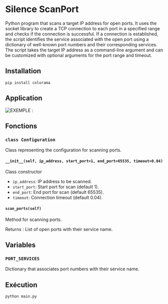 # Silence ScanPort

Python program that scans a target IP address for open ports. It uses the socket library to create a TCP connection to each port in a specified range and checks if the connection is successful. If a connection is established, the script identifies the service associated with the open port using a dictionary of well-known port numbers and their corresponding services. The script takes the target IP address as a command-line argument and can be customized with optional arguments for the port range and timeout.

## Installation
```
pip install colorama
````


## Application
![EXEMPLE : ](img/img.png)

## Fonctions

### `class Configuration`

Class representing the configuration for scanning ports.

#### `__init__(self, ip_address, start_port=1, end_port=65535, timeout=0.04)`

Class constructor

- `ip_address`: IP address to be scanned.
- `start_port`: Start port for scan (default 1).
- `end_port`: End port for scan (default 65535).
- `timeout`: Connection timeout (default 0.04).

#### `scan_ports(self)`

Method for scanning ports.

Returns : List of open ports with their service name.

## Variables

### `PORT_SERVICES`

Dictionary that associates port numbers with their service name.

## Exécution

```bash
python main.py
````
